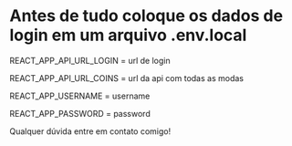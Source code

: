 # Antes de tudo coloque os dados de login em um arquivo .env.local


REACT_APP_API_URL_LOGIN = url de login

REACT_APP_API_URL_COINS = url da api com todas as modas

REACT_APP_USERNAME = username

REACT_APP_PASSWORD = password

Qualquer dúvida entre em contato comigo!
